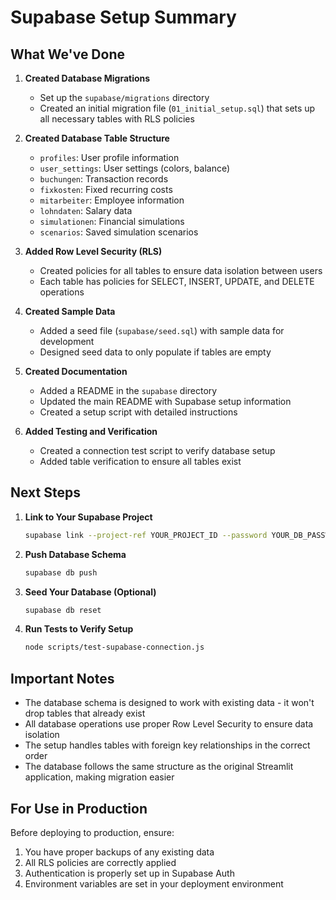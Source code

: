 # Supabase Setup Summary

## What We've Done

1. **Created Database Migrations**
   - Set up the `supabase/migrations` directory
   - Created an initial migration file (`01_initial_setup.sql`) that sets up all necessary tables with RLS policies

2. **Created Database Table Structure**
   - `profiles`: User profile information
   - `user_settings`: User settings (colors, balance)
   - `buchungen`: Transaction records
   - `fixkosten`: Fixed recurring costs
   - `mitarbeiter`: Employee information
   - `lohndaten`: Salary data
   - `simulationen`: Financial simulations
   - `scenarios`: Saved simulation scenarios

3. **Added Row Level Security (RLS)**
   - Created policies for all tables to ensure data isolation between users
   - Each table has policies for SELECT, INSERT, UPDATE, and DELETE operations

4. **Created Sample Data**
   - Added a seed file (`supabase/seed.sql`) with sample data for development
   - Designed seed data to only populate if tables are empty

5. **Created Documentation**
   - Added a README in the `supabase` directory
   - Updated the main README with Supabase setup information
   - Created a setup script with detailed instructions

6. **Added Testing and Verification**
   - Created a connection test script to verify database setup
   - Added table verification to ensure all tables exist

## Next Steps

1. **Link to Your Supabase Project**
   ```bash
   supabase link --project-ref YOUR_PROJECT_ID --password YOUR_DB_PASSWORD
   ```

2. **Push Database Schema**
   ```bash
   supabase db push
   ```

3. **Seed Your Database (Optional)**
   ```bash
   supabase db reset
   ```

4. **Run Tests to Verify Setup**
   ```bash
   node scripts/test-supabase-connection.js
   ```

## Important Notes

- The database schema is designed to work with existing data - it won't drop tables that already exist
- All database operations use proper Row Level Security to ensure data isolation
- The setup handles tables with foreign key relationships in the correct order
- The database follows the same structure as the original Streamlit application, making migration easier

## For Use in Production

Before deploying to production, ensure:

1. You have proper backups of any existing data
2. All RLS policies are correctly applied
3. Authentication is properly set up in Supabase Auth
4. Environment variables are set in your deployment environment 